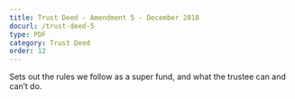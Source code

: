 ```yaml
---
title: Trust Deed - Amendment 5 - December 2018
docurl: /trust-deed-5
type: PDF
category: Trust Deed
order: 12
---
```


Sets out the rules we follow as a super fund, and what the trustee can and can’t do.
